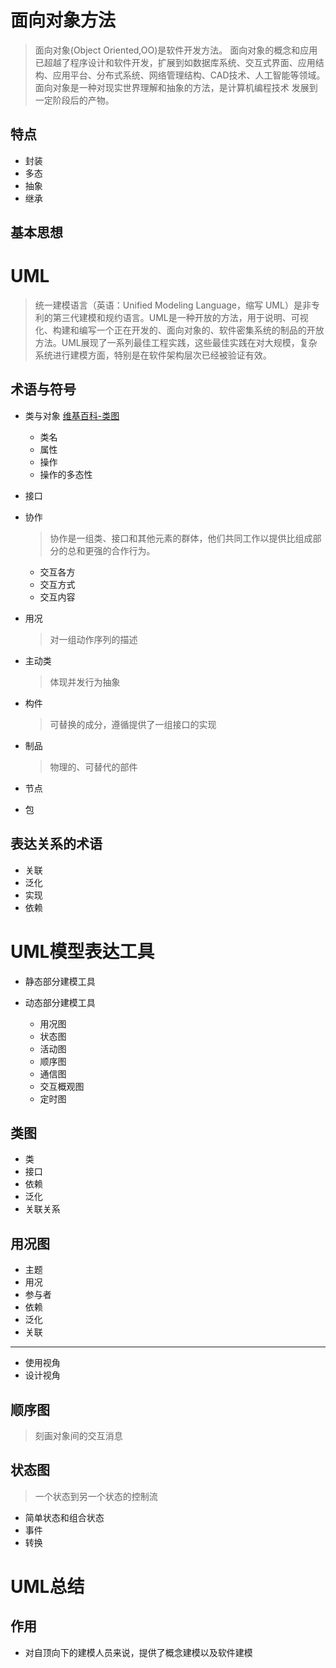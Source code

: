 # 面向对象方法

> 面向对象(Object Oriented,OO)是软件开发方法。 面向对象的概念和应用已超越了程序设计和软件开发，扩展到如数据库系统、交互式界面、应用结构、应用平台、分布式系统、网络管理结构、CAD技术、人工智能等领域。 面向对象是一种对现实世界理解和抽象的方法，是计算机编程技术 发展到一定阶段后的产物。

## 特点

- 封装
- 多态
- 抽象
- 继承

## 基本思想

# UML

> 统一建模语言（英语：Unified Modeling Language，缩写 UML）是非专利的第三代建模和规约语言。UML是一种开放的方法，用于说明、可视化、构建和编写一个正在开发的、面向对象的、软件密集系统的制品的开放方法。UML展现了一系列最佳工程实践，这些最佳实践在对大规模，复杂系统进行建模方面，特别是在软件架构层次已经被验证有效。

## 术语与符号

- 类与对象 [维基百科-类图](https://zh.wikipedia.org/wiki/%E9%A1%9E%E5%88%A5%E5%9C%96)

  - 类名
  - 属性
  - 操作
  - 操作的多态性

- 接口

- 协作

  > 协作是一组类、接口和其他元素的群体，他们共同工作以提供比组成部分的总和更强的合作行为。

  - 交互各方
  - 交互方式
  - 交互内容

- 用况

  > 对一组动作序列的描述

- 主动类

  > 体现并发行为抽象

- 构件

  > 可替换的成分，遵循提供了一组接口的实现

- 制品

  > 物理的、可替代的部件

- 节点

- 包

## 表达关系的术语

- 关联
- 泛化
- 实现
- 依赖

# UML模型表达工具

- 静态部分建模工具
- 动态部分建模工具

  - 用况图
  - 状态图
  - 活动图
  - 顺序图
  - 通信图
  - 交互概观图
  - 定时图

## 类图

- 类
- 接口
- 依赖
- 泛化
- 关联关系

## 用况图

- 主题
- 用况
- 参与者
- 依赖
- 泛化
- 关联

----

- 使用视角
- 设计视角

## 顺序图

> 刻画对象间的交互消息

## 状态图

> 一个状态到另一个状态的控制流

- 简单状态和组合状态
- 事件
- 转换

# UML总结

## 作用

- 对自顶向下的建模人员来说，提供了概念建模以及软件建模








